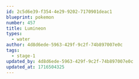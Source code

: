 ```yaml
---
id: 2c5d6e39-f354-4e29-9202-7170901deac1
blueprint: pokemon
number: 457
title: Lumineon
types:
  - water
author: 4d8d6ede-5963-429f-9c2f-74b897007e0c
tags:
  - stage-1
updated_by: 4d8d6ede-5963-429f-9c2f-74b897007e0c
updated_at: 1716504325
---
```

